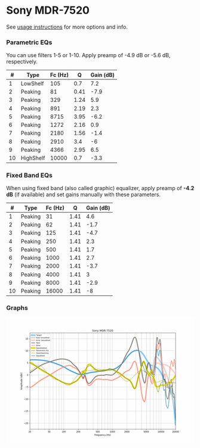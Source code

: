 # Sony MDR-7520
See [usage instructions](https://github.com/jaakkopasanen/AutoEq#usage) for more options and info.

### Parametric EQs
You can use filters 1-5 or 1-10. Apply preamp of -4.9 dB or -5.6 dB, respectively.

|   # | Type      |   Fc (Hz) |    Q |   Gain (dB) |
|-----|-----------|-----------|------|-------------|
|   1 | LowShelf  |       105 | 0.7  |         7.2 |
|   2 | Peaking   |        81 | 0.41 |        -7.9 |
|   3 | Peaking   |       329 | 1.24 |         5.9 |
|   4 | Peaking   |       891 | 2.19 |         2.3 |
|   5 | Peaking   |      8715 | 3.95 |        -6.2 |
|   6 | Peaking   |      1272 | 2.16 |         0.9 |
|   7 | Peaking   |      2180 | 1.56 |        -1.4 |
|   8 | Peaking   |      2910 | 3.4  |        -6   |
|   9 | Peaking   |      4366 | 2.95 |         6.5 |
|  10 | HighShelf |     10000 | 0.7  |        -3.3 |

### Fixed Band EQs
When using fixed band (also called graphic) equalizer, apply preamp of **-4.2 dB** (if available) and set gains manually with these parameters.

|   # | Type    |   Fc (Hz) |    Q |   Gain (dB) |
|-----|---------|-----------|------|-------------|
|   1 | Peaking |        31 | 1.41 |         4.6 |
|   2 | Peaking |        62 | 1.41 |        -1.7 |
|   3 | Peaking |       125 | 1.41 |        -4.7 |
|   4 | Peaking |       250 | 1.41 |         2.3 |
|   5 | Peaking |       500 | 1.41 |         1.7 |
|   6 | Peaking |      1000 | 1.41 |         2.7 |
|   7 | Peaking |      2000 | 1.41 |        -3.7 |
|   8 | Peaking |      4000 | 1.41 |         3   |
|   9 | Peaking |      8000 | 1.41 |        -2.9 |
|  10 | Peaking |     16000 | 1.41 |        -8   |

### Graphs
![](./Sony%20MDR-7520.png)
